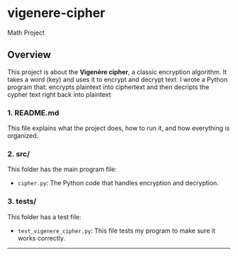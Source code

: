 # vigenere-cipher
Math Project

## Overview
This project is about the **Vigenère cipher**, a classic encryption algorithm. It takes a word (key) and uses it to encrypt and decrypt text. I wrote a Python program that:
encrypts plaintext into ciphertext and then decripts the cypher text right back into plaintext


### 1. **README.md**
This file explains what the project does, how to run it, and how everything is organized.

### 2. **src/**
This folder has the main program file:
- `cipher.py`: The Python code that handles encryption and decryption.

### 3. **tests/**
This folder has a test file:
- `test_vigenere_cipher.py`: This file tests my program to make sure it works correctly.

---
